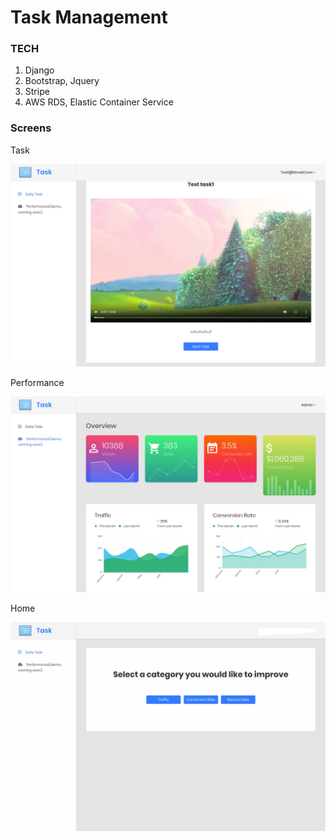# Task Management 

### TECH

1. Django
2. Bootstrap, Jquery
3. Stripe
4. AWS RDS, Elastic Container Service
   
### Screens

Task

![Task page](/screenshots/task.png)


Performance

![Performance page](screenshots/performance.png)


Home

![Home page](/screenshots/home.png)